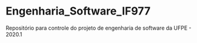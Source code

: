 # Engenharia_Software_IF977
Repositório para controle do projeto de engenharia de software da UFPE - 2020.1

